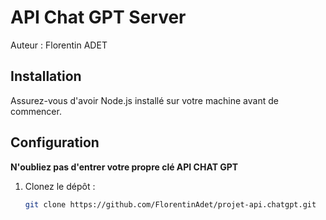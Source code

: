 # API Chat GPT Server

Auteur : Florentin ADET

## Installation

Assurez-vous d'avoir Node.js installé sur votre machine avant de commencer.

## Configuration 

**N'oubliez pas d'entrer votre propre clé API CHAT GPT**

1. Clonez le dépôt :

   ```bash
   git clone https://github.com/FlorentinAdet/projet-api.chatgpt.git
